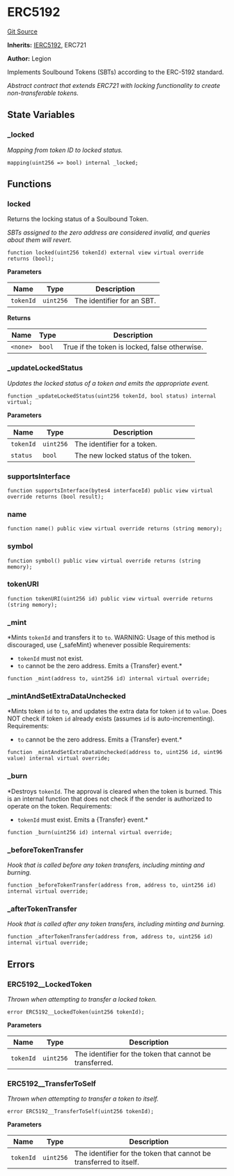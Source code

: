 # ERC5192
[Git Source](https://github.com/Legion-Team/legion-protocol-contracts/blob/ee293af08cf63f9bfeacc7adda6146d75c306212/src/lib/ERC5192.sol)

**Inherits:**
[IERC5192](/src/interfaces/lib/IERC5192.sol/interface.IERC5192.md), ERC721

**Author:**
Legion

Implements Soulbound Tokens (SBTs) according to the ERC-5192 standard.

*Abstract contract that extends ERC721 with locking functionality to create non-transferable tokens.*


## State Variables
### _locked
*Mapping from token ID to locked status.*


```solidity
mapping(uint256 => bool) internal _locked;
```


## Functions
### locked

Returns the locking status of a Soulbound Token.

*SBTs assigned to the zero address are considered invalid, and queries about them will revert.*


```solidity
function locked(uint256 tokenId) external view virtual override returns (bool);
```
**Parameters**

|Name|Type|Description|
|----|----|-----------|
|`tokenId`|`uint256`|The identifier for an SBT.|

**Returns**

|Name|Type|Description|
|----|----|-----------|
|`<none>`|`bool`|True if the token is locked, false otherwise.|


### _updateLockedStatus

*Updates the locked status of a token and emits the appropriate event.*


```solidity
function _updateLockedStatus(uint256 tokenId, bool status) internal virtual;
```
**Parameters**

|Name|Type|Description|
|----|----|-----------|
|`tokenId`|`uint256`|The identifier for a token.|
|`status`|`bool`|The new locked status of the token.|


### supportsInterface


```solidity
function supportsInterface(bytes4 interfaceId) public view virtual override returns (bool result);
```

### name


```solidity
function name() public view virtual override returns (string memory);
```

### symbol


```solidity
function symbol() public view virtual override returns (string memory);
```

### tokenURI


```solidity
function tokenURI(uint256 id) public view virtual override returns (string memory);
```

### _mint

*Mints `tokenId` and transfers it to `to`.
WARNING: Usage of this method is discouraged, use {_safeMint} whenever possible
Requirements:
- `tokenId` must not exist.
- `to` cannot be the zero address.
Emits a {Transfer} event.*


```solidity
function _mint(address to, uint256 id) internal virtual override;
```

### _mintAndSetExtraDataUnchecked

*Mints token `id` to `to`, and updates the extra data for token `id` to `value`.
Does NOT check if token `id` already exists (assumes `id` is auto-incrementing).
Requirements:
- `to` cannot be the zero address.
Emits a {Transfer} event.*


```solidity
function _mintAndSetExtraDataUnchecked(address to, uint256 id, uint96 value) internal virtual override;
```

### _burn

*Destroys `tokenId`.
The approval is cleared when the token is burned.
This is an internal function that does not check if the sender is authorized to operate on the token.
Requirements:
- `tokenId` must exist.
Emits a {Transfer} event.*


```solidity
function _burn(uint256 id) internal virtual override;
```

### _beforeTokenTransfer

*Hook that is called before any token transfers, including minting and burning.*


```solidity
function _beforeTokenTransfer(address from, address to, uint256 id) internal virtual override;
```

### _afterTokenTransfer

*Hook that is called after any token transfers, including minting and burning.*


```solidity
function _afterTokenTransfer(address from, address to, uint256 id) internal virtual override;
```

## Errors
### ERC5192__LockedToken
*Thrown when attempting to transfer a locked token.*


```solidity
error ERC5192__LockedToken(uint256 tokenId);
```

**Parameters**

|Name|Type|Description|
|----|----|-----------|
|`tokenId`|`uint256`|The identifier for the token that cannot be transferred.|

### ERC5192__TransferToSelf
*Thrown when attempting to transfer a token to itself.*


```solidity
error ERC5192__TransferToSelf(uint256 tokenId);
```

**Parameters**

|Name|Type|Description|
|----|----|-----------|
|`tokenId`|`uint256`|The identifier for the token that cannot be transferred to itself.|

